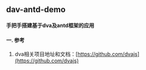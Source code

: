 ## dav-antd-demo

#### 手把手搭建基于dva及antd框架的应用

#### 一. 参考
> 
1. dva相关项目地址和文档：[https://github.com/dvajs](https://github.com/dvajs)